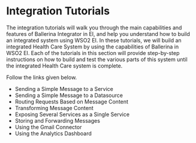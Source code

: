 # Integration Tutorials

The integration tutorials will walk you through the main capabilities and features of Ballerina Integrator in EI, and help you understand how to build an integrated system using WSO2 EI. In these tutorials, we will build an integrated Health Care System by using the capabilities of Ballerina in WSO2 EI. Each of the tutorials in this section will provide step-by-step instructions on how to build and test the various parts of this system until the integrated Health Care system is complete.

Follow the links given below.

- Sending a Simple Message to a Service
- Sending a Simple Message to a Datasource
- Routing Requests Based on Message Content
- Transforming Message Content
- Exposing Several Services as a Single Service
- Storing and Forwarding Messages
- Using the Gmail Connector
- Using the Analytics Dashboard
